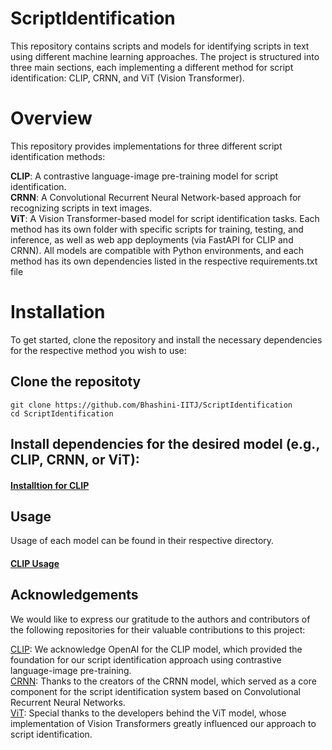# ScriptIdentification
This repository contains scripts and models for identifying scripts in text using different machine learning approaches. The project is structured into three main sections, each implementing a different method for script identification: CLIP, CRNN, and ViT (Vision Transformer).

# Overview

This repository provides implementations for three different script identification methods:

**CLIP**: A contrastive language-image pre-training model for script identification.\
**CRNN**: A Convolutional Recurrent Neural Network-based approach for recognizing scripts in text images.\
**ViT**: A Vision Transformer-based model for script identification tasks.
Each method has its own folder with specific scripts for training, testing, and inference, as well as web app deployments (via FastAPI for CLIP and CRNN). All models are compatible with Python environments, and each method has its own dependencies listed in the respective requirements.txt file

# Installation 
To get started, clone the repository and install the necessary dependencies for the respective method you wish to use:

## Clone the repositoty
```
git clone https://github.com/Bhashini-IITJ/ScriptIdentification
cd ScriptIdentification
``` 

## Install dependencies for the desired model (e.g., CLIP, CRNN, or ViT):

#### [Installtion for CLIP](clip/README.md#installation)

## Usage
Usage of each model can be found in their respective directory.

#### [CLIP Usage](clip/README.md#inference)


## Acknowledgements
We would like to express our gratitude to the authors and contributors of the following repositories for their valuable contributions to this project:

[CLIP](https://github.com/openai/CLIP): We acknowledge OpenAI for the CLIP model, which provided the foundation for our script identification approach using contrastive language-image pre-training.\
[CRNN](https://github.com/GitYCC/crnn-pytorch): Thanks to the creators of the CRNN model, which served as a core component for the script identification system based on Convolutional Recurrent Neural Networks.\
[ViT](https://github.com/lucidrains/vit-pytorch): Special thanks to the developers behind the ViT model, whose implementation of Vision Transformers greatly influenced our approach to script identification.
